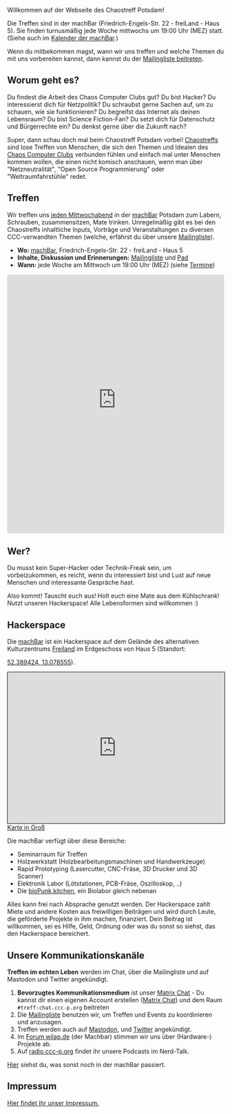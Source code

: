 Willkommen auf der Webseite des Chaostreff Potsdam!

Die Treffen sind in der machBar (Friedrich-Engels-Str. 22 - freiLand - Haus 5).
Sie finden turnusmäßig jede Woche mittwochs um 19:00 Uhr (MEZ) statt. (Siehe auch im [Kalender der machBar][machBar-Kalender].)

Wenn du mitbekommen magst, wann wir uns treffen und welche Themen du mit uns vorbereiten kannst, dann kannst du der
[Mailingliste beitreten][join-mailing-list].

## Worum geht es?

Du findest die Arbeit des Chaos Computer Clubs gut? Du bist Hacker?
Du interessierst dich für Netzpolitik? Du schraubst gerne Sachen auf, um zu schauen,
wie sie funktionieren? Du begreifst das Internet als deinen Lebensraum?
Du bist Science Fiction-Fan? Du setzt dich für Datenschutz und Bürgerrechte ein?
Du denkst gerne über die Zukunft nach?

Super, dann schau doch mal beim Chaostreff Potsdam vorbei!
[Chaostreffs](https://www.ccc.de/de/club/chaostreffs) sind lose Treffen von Menschen,
die sich den Themen und Idealen des [Chaos Computer Clubs](https://www.ccc.de/de/) verbunden
fühlen und einfach mal unter Menschen kommen wollen, die einen nicht komisch anschauen,
wenn man über "Netzneutralität", "Open Source Programmierung" oder "Weltraumfahrstühle" redet.

## Treffen

Wir treffen uns [jeden Mittwochabend][machbar-termine] in der [machBar] Potsdam zum
Labern, Schrauben, zusammensitzen, Mate trinken.
Unregelmäßig gibt es bei den Chaostreffs inhaltliche Inputs, Vorträge und
Veranstaltungen zu diversen CCC-verwandten Themen (welche, erfährst du über
unsere [Mailingliste][join-mailing-list]).

- **Wo:** [machBar], Friedrich-Engels-Str. 22 - freiLand - Haus 5
- **Inhalte, Diskussion und Erinnerungen:** [Mailingliste][join-mailing-list] und [Pad][pad]
- **Wann:** jede Woche am Mittwoch um 19:00 Uhr (MEZ) (siehe [Termine][machbar-termine])

<iframe src="https://open-web-calendar.herokuapp.com/calendar.html?specification_url=https://www.ccc-p.org/calendar-specification.json" scrolling="no" frameborder="0" height="600px" width="100%"></iframe>

## Wer?

Du musst kein Super-Hacker oder Technik-Freak sein, um vorbeizukommen, es reicht,
wenn du interessiert bist und Lust auf neue Menschen und interessante Gespräche hast.

Also kommt! Tauscht euch aus! Holt euch eine Mate aus dem Kühlschrank!
Nutzt unseren Hackerspace! Alle Lebensformen sind willkommen :) 

## Hackerspace

Die [machBar] ist ein Hackerspace auf dem Gelände
des alternativen Kulturzentrums [Freiland]
im Erdgeschoss von Haus 5 (Standort: 
<!-- Geo link for opening map with a smartphone, see https://stackoverflow.com/a/10632079 -->
<a href="geo:52.389424,13.078555" target="_blank">52.389424, 13.078555</a>).

<!-- from openstreetmap.org -> export -> HTML -> include marker -->
<iframe width="100%" height="350" frameborder="0" scrolling="no"
        marginheight="0" marginwidth="0"
        src="https://www.openstreetmap.org/export/embed.html?bbox=13.07753920555115%2C52.38891775630483%2C13.079620599746706%2C52.389922830851866&amp;layer=mapnik&amp;marker=52.38942029643904%2C13.078579902648926" style="border: 1px solid black"></iframe><a href="https://www.openstreetmap.org/?mlat=52.38942&amp;mlon=13.07858#map=19/52.38942/13.07858">Karte in Groß</a>

Die machBar verfügt über diese Bereiche:

 - Seminarraum für Treffen
 - Holzwerkstatt (Holzbearbeitungsmaschinen und Handwerkzeuge) 
 - Rapid Prototyping (Lasercutter, CNC-Fräse, 3D Drucker und 3D Scanner)
 - Elektronik Labor (Lötstationen, PCB-Fräse, Oszilloskop, ..)
 - Die [bioPunk.kitchen], ein Biolabor gleich nebenan

Alles kann frei nach Absprache genutzt werden.
Der Hackerspace zahlt Miete und andere Kosten aus freiwilligen Beiträgen und
wird durch Leute, die geförderte Projekte in ihm machen, finanziert.
Dein Beitrag ist willkommen, sei es Hilfe, Geld, Ordnung oder was du sonst so siehst,
das den Hackerspace bereichert.

## Unsere Kommunikationskanäle
 
 **Treffen im echten Leben** werden im Chat, über die Mailingliste und auf Mastodon und Twitter angekündigt.
 
 1. **Bevorzugtes Kommunikationsmedium** ist unser [Matrix Chat][chat]
        - Du kannst dir einen eigenen Account erstellen ([Matrix Chat][chat]) und dem Raum
     `#treff:chat.ccc-p.org` beitreten 
 2. Die [Mailingliste][join-mailing-list] benutzen wir, um Treffen und Events zu koordinieren und anzusagen.
 3. Treffen werden auch auf [Mastodon][mastodon], und [Twitter][twitter] angekündigt.
 4. Im [Forum wilap.de][forum.wilap.de] (der Machbar) stimmen wir uns über (Hardware-) Projekte ab.
 5. Auf [radio.ccc-p.org] findet ihr unsere Podcasts im Nerd-Talk.
 

[Hier][machBar-Kalender] siehst du, was sonst noch in der machBar passiert.


[chat]: https://chat.ccc-p.org
[machBar]: https://machbar-potsdam.de/?page_id=20
[machbar-termine]: https://machbar-potsdam.de/?page_id=1250
[join-mailing-list]: https://lists.ccc-p.org/listinfo/treff
[machBar-Kalender]: https://machbar-potsdam.de/?page_id=1250
[Freiland]: https://www.freiland-potsdam.de/
[twitter]: https://twitter.com/ChaosPotsdam
[mastodon]: https://chaos.social/@cccp
[pad]: https://pad.ccc-p.org/pad/#/2/pad/edit/5p69kEsiG9ZasGh6qyd84m8h/
[bioPunk.kitchen]: http://biopunk.kitchen/
[radio.ccc-p.org]: https://radio.ccc-p.org/
[forum.wilap.de]: https://forum.wilap.de/c/cccp

<link rel="shortcut icon" type="image/x-icon" href="favicon.ico">

## Impressum

[Hier findet Ihr unser Impressum.](Impressum.md)
